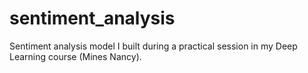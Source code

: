 # sentiment_analysis
Sentiment analysis model I built during a practical session in my Deep Learning course (Mines Nancy).
